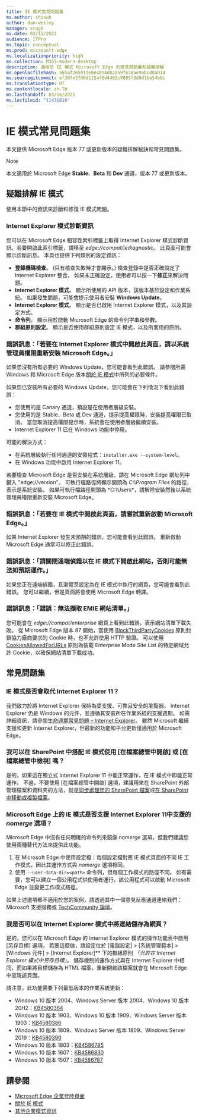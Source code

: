 ```yaml
---
title: IE 模式常見問題集
ms.author: shisub
author: dan-wesley
manager: srugh
ms.date: 03/15/2021
audience: ITPro
ms.topic: conceptual
ms.prod: microsoft-edge
ms.localizationpriority: high
ms.collection: M365-modern-desktop
description: 適用於 IE 模式 Microsoft Edge 的常見問題集和疑難排解
ms.openlocfilehash: 565af265811e0e4814d82859f638ae9abcd0a014
ms.sourcegitcommit: ef30fe37d0d115af0d4402c9005f5d0d1ba54b6c
ms.translationtype: HT
ms.contentlocale: zh-TW
ms.lasthandoff: 03/16/2021
ms.locfileid: "11431810"
---
```

# <a name="ie-mode-faq"></a>IE 模式常見問題集

本文提供 Microsoft Edge 版本 77 或更新版本的疑難排解秘訣和常見問題集。

> [!NOTE]
> 本文適用於 Microsoft Edge **Stable**、**Beta** 和 **Dev** 通道，版本 77 或更新版本。


## <a name="troubleshoot-ie-mode"></a>疑難排解 IE 模式

使用本節中的資訊來診斷和修復 IE 模式問題。

### <a name="internet-explorer-mode-diagnostic-information"></a>Internet Explorer 模式診斷資訊

您可以在 Microsoft Edge 相容性索引標籤上取得 Internet Explorer 模式診斷資訊。若要開啟此索引標籤，請移至 *edge://compat/iediagnostic*。 此頁面可能會顯示診斷訊息。 本頁也提供下列類別的設定資訊：

- **登錄機碼檢查**。 (只有檢查失敗時才會顯示。) 檢查登錄中是否正確設定了 Internet Explorer 整合。 如果未正確設定，使用者可以按一下**修正**來解決問題。
- **Internet Explorer 模式**。 顯示所使用的 API 版本，該版本基於設定和作業系統。 如果發生問題，可能會提示使用者安裝 **Windows Update**。
- **Internet Explorer 模式**。 顯示是否已啟用 Internet Explorer 模式，以及其設定方式。
- **命令列**。 顯示用於啟動 Microsoft Edge 的命令列字串和參數。
- **群組原則設定**。 顯示是否使用群組原則設定 IE 模式，以及所套用的原則。

### <a name="error-message-to-open-this-page-in-internet-explorer-mode-reinstall-microsoft-edge-with-administrator-privileges"></a>錯誤訊息：「若要在 Internet Explorer 模式中開啟此頁面，請以系統管理員權限重新安裝 Microsoft Edge。」

如果您沒有所有必要的 Windows Update，您可能會看到此錯誤。 請參閱所需 Windows 和 Microsoft Edge 版本[關於 IE 模式](https://docs.microsoft.com/deployedge/edge-ie-mode)中所列的必要條件。

如果您已安裝所有必要的 Windows Update，您可能會在下列情況下看到此錯誤：

- 您使用的是 Canary 通道，預設是在使用者層級安裝。
- 您使用的是 Stable、Beta 或 Dev 通道，提示提高權限時，安裝提高權限已取消。 當您取消提高權限提示時，系統會在使用者層級繼續安裝。
- Internet Explorer 11 已在 Windows 功能中停用。

可能的解決方式：

- 在系統層級執行任何通道的安裝程式：`installer.exe --system-level`。
- 在 Windows 功能中啟用 Internet Explorer 11。

若要檢查 Microsoft Edge 是否安裝在系統層級，請在 Microsoft Edge 網址列中鍵入 "edge://version"。 可執行檔路徑將顯示開頭為 *C:\Program Files* 的路徑，表示是系統安裝。 如果可執行檔路徑開頭為 *C:\Users\*，請解除安裝然後以系統管理員權限重新安裝 Microsoft Edge。

### <a name="error-message-to-open-this-page-in-ie-mode-try-restarting-microsoft-edge"></a>錯誤訊息：「若要在 IE 模式中開啟此頁面，請嘗試重新啟動 Microsoft Edge。」

如果 Internet Explorer 發生未預期的錯誤，您可能會看到此錯誤。 重新啟動 Microsoft Edge 通常可以修正此錯誤。

### <a name="error-message-turn-off-remote-debugging-to-open-this-site-in-ie-mode-otherwise-it-might-not-work-as-expected"></a>錯誤訊息：「請關閉遠端偵錯以在 IE 模式下開啟此網站，否則可能無法如預期運作。」

如果您正在遠端偵錯，且瀏覽至設定為在 IE 模式中執行的網頁，您可能會看到此錯誤。 您可以繼續，但是頁面將會使用 Microsoft Edge 轉譯。

### <a name="error-message-error-could-not-retrieve-emie-site-list"></a>錯誤訊息：「錯誤：無法擷取 EMIE 網站清單。」

您可能會在 *edge://compat/enterprise* 網頁上看到此錯誤，表示網站清單下載失敗。 從 Microsoft Edge 版本 87 開始，當使用 [BlockThirdPartyCookies](https://docs.microsoft.com/deployedge/microsoft-edge-policies#blockthirdpartycookies) 原則封鎖協力廠商要求的 Cookie 時，也不允許使用 HTTP 驗證。 可以使用 [CookiesAllowedForURLs](https://docs.microsoft.com/deployedge/microsoft-edge-policies#cookiesallowedforurls) 原則為裝載 Enterprise Mode Site List 的特定網域允許 Cookie，以確保網站清單下載成功。

## <a name="frequently-asked-questions"></a>常見問題集

### <a name="will-ie-mode-replace-internet-explorer-11"></a>IE 模式是否會取代 Internet Explorer 11？

我們致力於將 Internet Explorer 保持為受支援、可靠且安全的瀏覽器。 Internet Explorer 仍是 Windows 的元件，並遵循其安裝所在作業系統的支援週期。 如需詳細資訊，請參閱[生命週期常見問題 – Internet Explorer](https://support.microsoft.com/help/17454/)。 雖然 Microsoft 繼續支援和更新 Internet Explorer，但最新的功能和平台更新僅適用於 Microsoft Edge。

### <a name="can-i-use-open-with-explorer-or-view-in-file-explorer-in-sharepoint-with-ie-mode"></a>我可以在 SharePoint 中搭配 IE 模式使用 [在檔案總管中開啟] 或 [在檔案總管中檢視] 嗎？

是的，如果這在獨立式 Internet Explorer 11 中能正常運作，在 IE 模式中即能正常運作。 不過，不要使用 [在檔案總管中開啟] 選項，建議用來在 SharePoint 外部管理檔案和資料夾的方法，就是[同步處理您的 SharePoint 檔案](https://support.office.com/en-us/article/sync-sharepoint-files-with-the-onedrive-sync-app-6de9ede8-5b6e-4503-80b2-6190f3354a88)或[在 SharePoint 中移動或複製檔案](https://support.office.com/en-us/article/move-or-copy-files-in-sharepoint-00e2f483-4df3-46be-a861-1f5f0c1a87bc)。

### <a name="does-ie-mode-on-microsoft-edge-support-the-nomerge-option-that-was-supported-in-internet-explorer-11"></a>Microsoft Edge 上的 IE 模式是否支援 Internet Explorer 11中支援的 *nomerge* 選項？

Microsoft Edge 中沒有任何明確的命令列來鏡像 *nomerge* 選項，但我們建議您使用兩種替代方法來提供此功能。

1. 在 Microsoft Edge 中使用設定檔：每個設定檔對應 IE 模式頁面的不同 IE 工作模式，因此其運作方式與 *nomerge* 選項相同。
2. 使用 `--user-data-dir=<path>` 命令列，但每個工作模式的路徑不同。 如有需要，您可以建立一個公用程式供使用者運行，該公用程式可以啟動 Microsoft Edge 並變更工作模式路徑。

如果上述選項都不適用於您的案例，請透過其中一個意見反應通道連絡我們：Microsoft 支援服務或 [TechCommunity 論壇](https://techcommunity.microsoft.com/t5/enterprise/bd-p/EdgeInsiderEnterprise)。

### <a name="can-i-save-links-as-webpages-in-internet-explorer-mode"></a>我是否可以在 Internet Explorer 模式中將連結儲存為網頁？

是的，您可以在 Microsoft Edge 的 Internet Explorer 模式的操作功能表中啟用 [另存目標] 選項。 若要這麼做，請設定位於 [電腦設定] > [系統管理範本] > [Windows 元件] > [Internet Explorer]** 下的群組原則 *「允許在 Internet Explorer 模式中另存目標」*。
儲存機制的運作方式與在 Internet Explorer 中相同，而如果將目標儲存為 HTML 檔案，重新開啟該檔案就會在 Microsoft Edge 中呈現該頁面。
 
請注意，此功能需要下列最低版本的作業系統更新：
- Windows 10 版本 2004、Windows Server 版本 2004、Windows 10 版本 20H2：[KB4580364](https://support.microsoft.com/help/4580364/windows-10-update-kb4580364)
- Windows 10 版本 1903、Windows 10 版本 1909、Windows Server 版本 1903：[KB4580386](https://support.microsoft.com/help/4580386/windows-10-update-kb4580386)
- Windows 10 版本 1809、Windows Server 版本 1809、Windows Server 2019：[KB4580390](https://support.microsoft.com/help/4580390/windows-10-update-kb4580390)
- Windows 10 版本 1803：[KB4586785](https://support.microsoft.com/help/4586785/windows-10-update-kb4586785)
- Windows 10 版本 1607：[KB4586830](https://support.microsoft.com/help/4586830/windows-10-update-kb4586830)
- Windows 10 版本 1507：[KB4586787](https://support.microsoft.com/help/4586787/windows-10-update-kb4586787)


## <a name="see-also"></a>請參閱

- [Microsoft Edge 企業登陸頁面](https://aka.ms/EdgeEnterprise)
- [關於 IE 模式](https://docs.microsoft.com/deployedge/edge-ie-mode)
- [其他企業模式資訊](https://docs.microsoft.com/internet-explorer/ie11-deploy-guide/enterprise-mode-overview-for-ie11)
